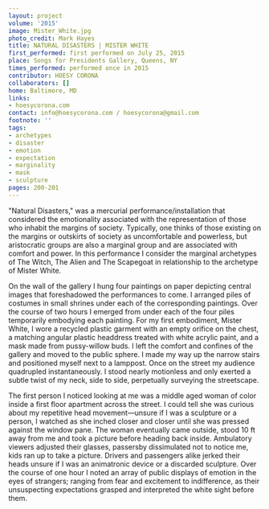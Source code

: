 ```yaml
---
layout: project
volume: '2015'
image: Mister_White.jpg
photo_credit: Mark Hayes
title: NATURAL DISASTERS | MISTER WHITE
first_performed: first performed on July 25, 2015
place: Songs for Presidents Gallery, Queens, NY
times_performed: performed once in 2015
contributor: HOESY CORONA
collaborators: []
home: Baltimore, MD
links:
- hoesycorona.com
contact: info@hoesycorona.com / hoesycorona@gmail.com
footnote: ''
tags:
- archetypes
- disaster
- emotion
- expectation
- marginality
- mask
- sculpture
pages: 200-201
---
```


"Natural Disasters," was a mercurial performance/installation that considered the emotionality associated with the representation of those who inhabit the margins of society. Typically, one thinks of those existing on the margins or outskirts of society as uncomfortable and powerless, but aristocratic groups are also a marginal group and are associated with comfort and power. In this performance I consider the marginal archetypes of The Witch, The Alien and The Scapegoat in relationship to the archetype of Mister White.

On the wall of the gallery I hung four paintings on paper depicting central images that foreshadowed the performances to come. I arranged piles of costumes in small shrines under each of the corresponding paintings. Over the course of two hours I emerged from under each of the four piles temporarily embodying each painting. For my first embodiment, Mister White, I wore a recycled plastic garment with an empty orifice on the chest, a matching angular plastic headdress treated with white acrylic paint, and a mask made from pussy-willow buds. I left the comfort and confines of the gallery and moved to the public sphere. I made my way up the narrow stairs and positioned myself next to a lamppost. Once on the street my audience quadrupled instantaneously. I stood nearly motionless and only exerted a subtle twist of my neck, side to side, perpetually surveying the streetscape.

The first person I noticed looking at me was a middle aged woman of color inside a first floor apartment across the street. I could tell she was curious about my repetitive head movement—unsure if I was a sculpture or a person, I watched as she inched closer and closer until she was pressed against the window pane. The woman eventually came outside, stood 10 ft away from me and took a picture before heading back inside. Ambulatory viewers adjusted their glasses, passersby dissimulated not to notice me, kids ran up to take a picture. Drivers and passengers alike jerked their heads unsure if I was an animatronic device or a discarded sculpture. Over the course of one hour I noted an array of public displays of emotion in the eyes of strangers; ranging from fear and excitement to indifference, as their unsuspecting expectations grasped and interpreted the white sight before them.
